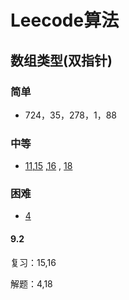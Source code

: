 # Leecode算法
## 数组类型(双指针)
### 简单
- 724，35，278，1，88
### 中等
-  [11](https://github.com/ivileey/leecode_practice/tree/master/src/numSum/Solution11.java),[15](https://github.com/ivileey/leecode_practice/tree/master/src/numSum/Solution15.java) ,[16](https://github.com/ivileey/leecode_practice/tree/master/src/numSum/Solution16.java) ,
[18](https://github.com/ivileey/leecode_practice/tree/master/src/numSum/Solution18.java)
### 困难
- [4](https://github.com/ivileey/leecode_practice/tree/master/src/numSum/Solution4.java)

#### 9.2
复习：15,16

解题：4,18